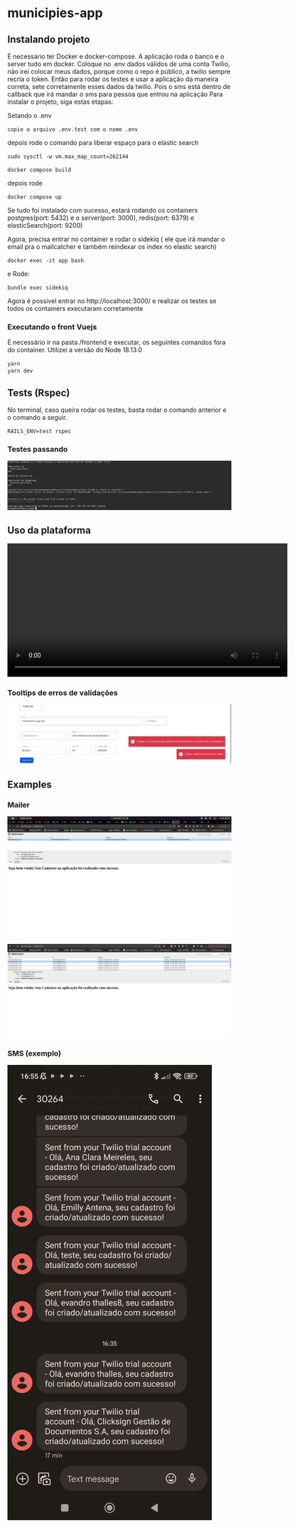 # municipies-app



## Instalando projeto

É necessário ter Docker e docker-compose. A aplicação roda o banco e o server tudo em docker.
Coloque no .env dados válidos de uma conta Twilio, não irei colocar meus dados, porque como o repo é público, a twilio
sempre recria o token. Então para rodar os testes e usar a aplicação da maneira correta, sete corretamente esses dados da twilio.
Pois o sms está dentro de callback que irá mandar o sms para pessoa que entrou na aplicação
Para instalar o projeto, siga estas etapas:

Setando o .env
```
copie o arquivo .env.test com o nome .env
```
depois rode o comando para liberar espaço para o elastic search
```
sudo sysctl -w vm.max_map_count=262144
```
```
docker compose build
```

depois rode
```
docker compose up
```

Se tudo foi instalado com sucesso, estará rodando os containers postgres(port: 5432) e o server(port: 3000), redis(port: 6379) e elasticSearch(port: 9200)

Agora, precisa entrar no container e rodar o sidekiq ( ele que irá mandar o email pra o mailcatcher e também reindexar os index no elastic search)
```
docker exec -it app bash
```
e Rode:
```
bundle exec sidekiq
```
Agora é possível entrar no http://localhost:3000/ e realizar os testes se todos os containers executaram corretamente

### Executando o front Vuejs

É necessário ir na pasta /frontend e executar, os seguintes comandos fora do container. Utilizei a versão do Node 18.13.0

```
yarn
yarn dev
```

## Tests (Rspec)

No terminal, caso queira rodar os testes, basta rodar o comando anterior e o comando a seguir.
```
RAILS_ENV=test rspec
```

### Testes passando
![alt text](https://github.com/evandrotvc/municipies/blob/main/app/assets/images/tests.png)


## Uso da plataforma
<video width="630" height="300" src="https://github.com/evandrotvc/municipies/assets/51249134/3976f740-43fd-4992-80de-25ae82c5ee43"></video>



### Tooltips de erros de validações
![alt text](https://github.com/evandrotvc/municipies/blob/main/app/assets/images/toast_test.png)

## Examples
### Mailer
![alt text](https://github.com/evandrotvc/municipies-app/blob/main/app/assets/images/mailer.png)
![alt text](image.png)

### SMS (exemplo)
![alt text](https://github.com/evandrotvc/municipies-app/blob/main/app/assets/images/sms.jpeg)




